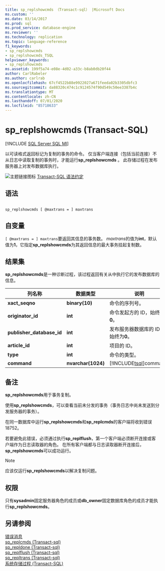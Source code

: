 ```yaml
---
title: sp_replshowcmds （Transact-sql） |Microsoft Docs
ms.custom: ''
ms.date: 03/14/2017
ms.prod: sql
ms.prod_service: database-engine
ms.reviewer: ''
ms.technology: replication
ms.topic: language-reference
f1_keywords:
- sp_replshowcmds
- sp_replshowcmds_TSQL
helpviewer_keywords:
- sp_replshowcmds
ms.assetid: 199f5a74-e08e-4d02-a33c-b8ab0db20f44
author: CarlRabeler
ms.author: carlrab
ms.openlocfilehash: 67cf4522b88e9922027a671feeda02b3305dbfc3
ms.sourcegitcommit: da88320c474c1c9124574f90d549c50ee3387b4c
ms.translationtype: MT
ms.contentlocale: zh-CN
ms.lasthandoff: 07/01/2020
ms.locfileid: "85718633"
---
```

# <a name="sp_replshowcmds-transact-sql"></a>sp_replshowcmds (Transact-SQL)
[!INCLUDE [SQL Server SQL MI](../../includes/applies-to-version/sql-asdbmi.md)]

  以可读格式返回标记为复制的事务的命令。 仅当客户端连接（包括当前连接）不从日志中读取复制的事务时，才能运行**sp_replshowcmds** 。 此存储过程在发布服务器上对发布数据库执行。  
  
 ![主题链接图标](../../database-engine/configure-windows/media/topic-link.gif "“主题链接”图标") [Transact-SQL 语法约定](../../t-sql/language-elements/transact-sql-syntax-conventions-transact-sql.md)  
  
## <a name="syntax"></a>语法  
  
```  
  
sp_replshowcmds [ @maxtrans = ] maxtrans  
```  
  
## <a name="arguments"></a>自变量  
`[ @maxtrans = ] maxtrans`要返回其信息的事务数。 *maxtrans*的值为**int**，默认值为**1**，它指定**sp_replshowcmds**为其返回信息的最大事务挂起复制数。  
  
## <a name="result-sets"></a>结果集  
 **sp_replshowcmds**是一种诊断过程，该过程返回有关从中执行它的发布数据库的信息。  
  
|列名称|数据类型|说明|  
|-----------------|---------------|-----------------|  
|**xact_seqno**|**binary(10)**|命令的序列号。|  
|**originator_id**|**int**|命令发起方的 ID，始终为**0**。|  
|**publisher_database_id**|**int**|发布服务器数据库的 ID，始终为**0**。|  
|**article_id**|**int**|项目的 ID。|  
|**type**|**int**|命令的类型。|  
|**command**|**nvarchar(1024)**|[!INCLUDE[tsql](../../includes/tsql-md.md)]command.|  
  
## <a name="remarks"></a>备注  
 **sp_replshowcmds**用于事务复制。  
  
 使用**sp_replshowcmds**，可以查看当前未分发的事务（事务日志中尚未发送到分发服务器的事务）。  
  
 在同一数据库中运行**sp_replshowcmds**和**sp_replcmds**的客户端将收到错误18752。  
  
 若要避免此错误，必须通过执行**sp_replflush**，第一个客户端必须断开连接或客户端作为日志读取器的角色。 在所有客户端都与日志读取器断开连接后， **sp_replshowcmds**可以成功运行。  
  
> [!NOTE]  
>  应该仅运行**sp_replshowcmds**以解决复制问题。  
  
## <a name="permissions"></a>权限  
 只有**sysadmin**固定服务器角色的成员或**db_owner**固定数据库角色的成员才能执行**sp_replshowcmds**。  
  
## <a name="see-also"></a>另请参阅  
 [错误消息](../../relational-databases/native-client-odbc-error-messages/error-messages.md)   
 [sp_replcmds &#40;Transact-sql&#41;](../../relational-databases/system-stored-procedures/sp-replcmds-transact-sql.md)   
 [sp_repldone &#40;Transact-sql&#41;](../../relational-databases/system-stored-procedures/sp-repldone-transact-sql.md)   
 [sp_replflush &#40;Transact-sql&#41;](../../relational-databases/system-stored-procedures/sp-replflush-transact-sql.md)   
 [sp_repltrans &#40;Transact-sql&#41;](../../relational-databases/system-stored-procedures/sp-repltrans-transact-sql.md)   
 [系统存储过程 (Transact-SQL)](../../relational-databases/system-stored-procedures/system-stored-procedures-transact-sql.md)  
  
  
